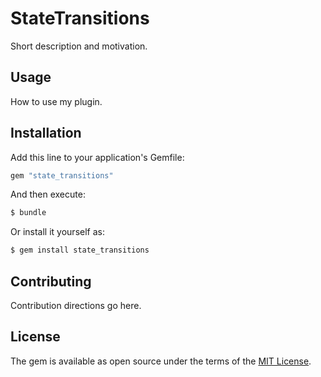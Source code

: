 # StateTransitions
Short description and motivation.

## Usage
How to use my plugin.

## Installation
Add this line to your application's Gemfile:

```ruby
gem "state_transitions"
```

And then execute:
```bash
$ bundle
```

Or install it yourself as:
```bash
$ gem install state_transitions
```

## Contributing
Contribution directions go here.

## License
The gem is available as open source under the terms of the [MIT License](https://opensource.org/licenses/MIT).
